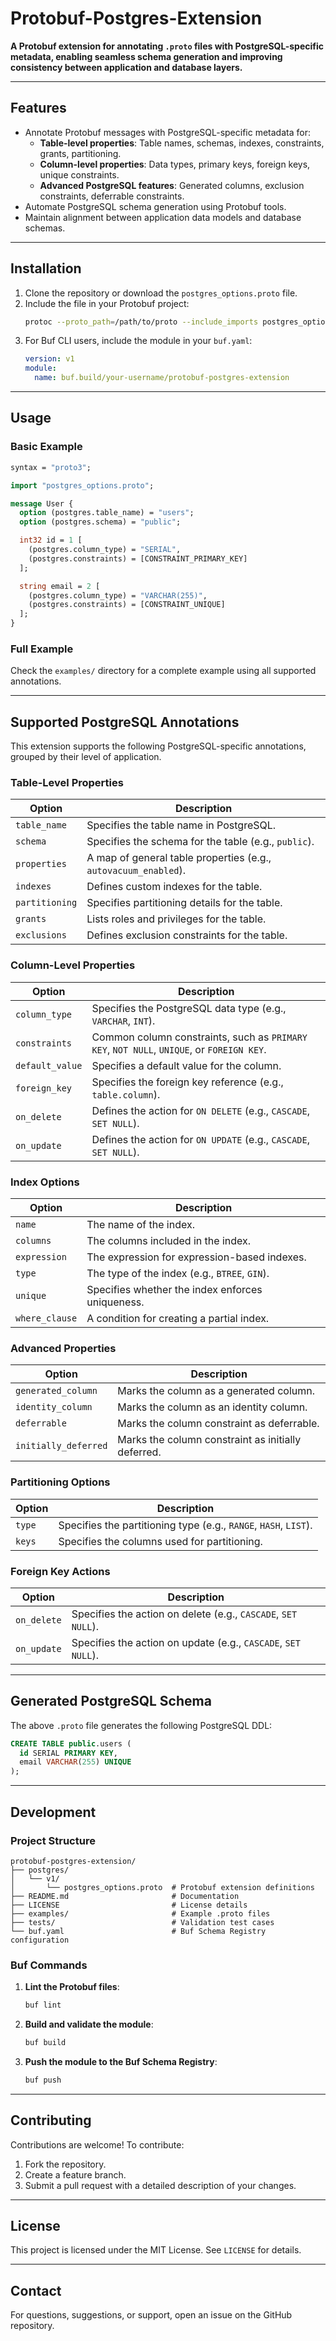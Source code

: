 # Protobuf-Postgres-Extension

**A Protobuf extension for annotating `.proto` files with PostgreSQL-specific metadata, enabling seamless schema generation and improving consistency between application and database layers.**

---

## **Features**
- Annotate Protobuf messages with PostgreSQL-specific metadata for:
  - **Table-level properties**: Table names, schemas, indexes, constraints, grants, partitioning.
  - **Column-level properties**: Data types, primary keys, foreign keys, unique constraints.
  - **Advanced PostgreSQL features**: Generated columns, exclusion constraints, deferrable constraints.
- Automate PostgreSQL schema generation using Protobuf tools.
- Maintain alignment between application data models and database schemas.

---

## **Installation**
1. Clone the repository or download the `postgres_options.proto` file.
2. Include the file in your Protobuf project:
   ```bash
   protoc --proto_path=/path/to/proto --include_imports postgres_options.proto
   ```
3. For Buf CLI users, include the module in your `buf.yaml`:
   ```yaml
   version: v1
   module:
     name: buf.build/your-username/protobuf-postgres-extension
   ```

---

## **Usage**

### **Basic Example**

```proto
syntax = "proto3";

import "postgres_options.proto";

message User {
  option (postgres.table_name) = "users";
  option (postgres.schema) = "public";

  int32 id = 1 [
    (postgres.column_type) = "SERIAL",
    (postgres.constraints) = [CONSTRAINT_PRIMARY_KEY]
  ];

  string email = 2 [
    (postgres.column_type) = "VARCHAR(255)",
    (postgres.constraints) = [CONSTRAINT_UNIQUE]
  ];
}
```

### **Full Example**
Check the `examples/` directory for a complete example using all supported annotations.

---

## **Supported PostgreSQL Annotations**

This extension supports the following PostgreSQL-specific annotations, grouped by their level of application.

### **Table-Level Properties**
| Option               | Description                                                                                 |
|----------------------|---------------------------------------------------------------------------------------------|
| `table_name`         | Specifies the table name in PostgreSQL.                                                    |
| `schema`             | Specifies the schema for the table (e.g., `public`).                                        |
| `properties`         | A map of general table properties (e.g., `autovacuum_enabled`).                             |
| `indexes`            | Defines custom indexes for the table.                                                      |
| `partitioning`       | Specifies partitioning details for the table.                                               |
| `grants`             | Lists roles and privileges for the table.                                                   |
| `exclusions`         | Defines exclusion constraints for the table.                                                |

### **Column-Level Properties**
| Option               | Description                                                                                 |
|----------------------|---------------------------------------------------------------------------------------------|
| `column_type`        | Specifies the PostgreSQL data type (e.g., `VARCHAR`, `INT`).                                |
| `constraints`        | Common column constraints, such as `PRIMARY KEY`, `NOT NULL`, `UNIQUE`, or `FOREIGN KEY`.   |
| `default_value`      | Specifies a default value for the column.                                                   |
| `foreign_key`        | Specifies the foreign key reference (e.g., `table.column`).                                 |
| `on_delete`          | Defines the action for `ON DELETE` (e.g., `CASCADE`, `SET NULL`).                           |
| `on_update`          | Defines the action for `ON UPDATE` (e.g., `CASCADE`, `SET NULL`).                           |

### **Index Options**
| Option               | Description                                                                                 |
|----------------------|---------------------------------------------------------------------------------------------|
| `name`               | The name of the index.                                                                      |
| `columns`            | The columns included in the index.                                                         |
| `expression`         | The expression for expression-based indexes.                                                |
| `type`               | The type of the index (e.g., `BTREE`, `GIN`).                                               |
| `unique`             | Specifies whether the index enforces uniqueness.                                            |
| `where_clause`       | A condition for creating a partial index.                                                   |

### **Advanced Properties**
| Option               | Description                                                                                 |
|----------------------|---------------------------------------------------------------------------------------------|
| `generated_column`   | Marks the column as a generated column.                                                     |
| `identity_column`    | Marks the column as an identity column.                                                     |
| `deferrable`         | Marks the column constraint as deferrable.                                                  |
| `initially_deferred` | Marks the column constraint as initially deferred.                                           |

### **Partitioning Options**
| Option               | Description                                                                                 |
|----------------------|---------------------------------------------------------------------------------------------|
| `type`               | Specifies the partitioning type (e.g., `RANGE`, `HASH`, `LIST`).                            |
| `keys`               | Specifies the columns used for partitioning.                                                |

### **Foreign Key Actions**
| Option               | Description                                                                                 |
|----------------------|---------------------------------------------------------------------------------------------|
| `on_delete`          | Specifies the action on delete (e.g., `CASCADE`, `SET NULL`).                               |
| `on_update`          | Specifies the action on update (e.g., `CASCADE`, `SET NULL`).                               |

---

## **Generated PostgreSQL Schema**

The above `.proto` file generates the following PostgreSQL DDL:

```sql
CREATE TABLE public.users (
  id SERIAL PRIMARY KEY,
  email VARCHAR(255) UNIQUE
);
```

---

## **Development**

### **Project Structure**
```
protobuf-postgres-extension/
├── postgres/
│   └── v1/
│       └── postgres_options.proto  # Protobuf extension definitions
├── README.md                       # Documentation
├── LICENSE                         # License details
├── examples/                       # Example .proto files
├── tests/                          # Validation test cases
└── buf.yaml                        # Buf Schema Registry configuration
```

### **Buf Commands**
1. **Lint the Protobuf files**:
   ```bash
   buf lint
   ```
2. **Build and validate the module**:
   ```bash
   buf build
   ```
3. **Push the module to the Buf Schema Registry**:
   ```bash
   buf push
   ```

---

## **Contributing**
Contributions are welcome! To contribute:
1. Fork the repository.
2. Create a feature branch.
3. Submit a pull request with a detailed description of your changes.

---

## **License**
This project is licensed under the MIT License. See `LICENSE` for details.

---

## **Contact**
For questions, suggestions, or support, open an issue on the GitHub repository.
